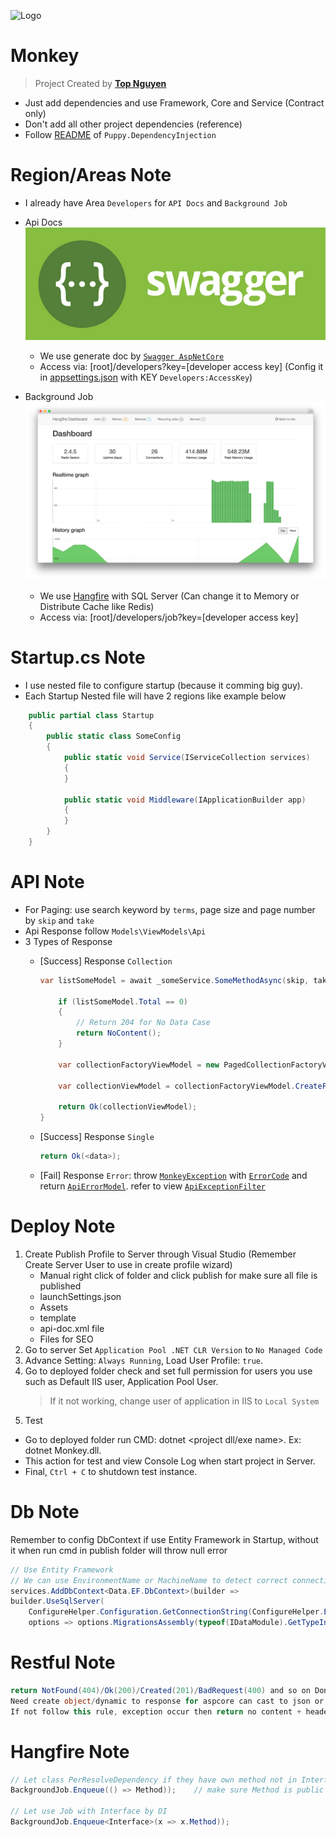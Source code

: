 ﻿![Logo](favicon.ico)
# Monkey

> Project Created by [**Top Nguyen**](http://topnguyen.net)
- Just add dependencies and use Framework, Core and Service (Contract only)
- Don't add all other project dependencies (reference)
- Follow [README](../../Puppy/Puppy.DependencyInjection/Readme.md) of `Puppy.DependencyInjection`

# Region/Areas Note
- I already have Area `Developers` for `API Docs` and `Background Job`
- Api Docs
  ![Swagger Api Doc](ReadmeResource/Swagger_Api_Doc.png)
  + We use generate doc by [`Swagger AspNetCore`](https://github.com/domaindrivendev/Swashbuckle.AspNetCore)
  + Access via: [root]/developers?key=[developer access key] (Config it in [appsettings.json](appsettings.json) with KEY `Developers:AccessKey`)

- Background Job
  ![Backgroud Job Dashboard](ReadmeResource/Backgroud_Job_Dashboard.png)
  + We use [Hangfire](https://www.hangfire.io/) with SQL Server (Can change it to Memory or Distribute Cache like Redis)
  + Access via: [root]/developers/job?key=[developer access key]

# Startup.cs Note
- I use nested file to configure startup (because it comming big guy).
- Each Startup Nested file will have 2 regions like example below
```c#
    public partial class Startup
    {
        public static class SomeConfig
        {
            public static void Service(IServiceCollection services)
            {
            }

            public static void Middleware(IApplicationBuilder app)
            {
            }
        }
    }
```

# API Note

- For Paging: use search keyword by `terms`, page size and page number by `skip` and `take`
- Api Response follow `Models\ViewModels\Api`
- 3 Types of Response
  + [Success] Response `Collection`
	```c#
	var listSomeModel = await _someService.SomeMethodAsync(skip, take, terms).ConfigureAwait(true);

		if (listSomeModel.Total == 0)
		{ 
			// Return 204 for No Data Case
			return NoContent();
		}

		var collectionFactoryViewModel = new PagedCollectionFactoryViewModel<SomeModel>(PlaceholderLinkViewModel.ToCollection("<Api Pattern Endpoint>", HttpMethod.Get.Method, new { skip, take, terms }), "<Api Pattern Endpoint>");

		var collectionViewModel = collectionFactoryViewModel.CreateFrom(listSomeModel.Data, skip, take, listSomeModel.Total);

		return Ok(collectionViewModel);
	}
	```    

  + [Success] Response `Single`
    ```c#
	return Ok(<data>);
	```
  + [Fail] Response `Error`: throw [`MonkeyException`](..\Monkey.Core\Exceptions\MonkeyException.cs) with [`ErrorCode`](..\Monkey.Core\Exceptions\ErrorCode.cs) and return [`ApiErrorModel`](ViewModels\Api\ApiErrorViewModel.cs). refer to view [`ApiExceptionFilter`](Filters\ApiExceptionFilter.cs)

# Deploy Note

1. Create Publish Profile to Server through Visual Studio (Remember Create Server User to use in create profile wizard)
   - Manual right click of folder and click publish for make sure all file is published
   - launchSettings.json
   - Assets
   - template
   - api-doc.xml file
   - Files for SEO
2. Go to server Set `Application Pool .NET CLR Version` to `No Managed Code`
3. Advance Setting: `Always Running`, Load User Profile: `true`.
4. Go to deployed folder check and set full permission for users you use such as Default IIS user, Application Pool User.
   > If it not working, change user of application in IIS to `Local System`
5. Test
  - Go to deployed folder run CMD: dotnet <project dll/exe name>. Ex: dotnet Monkey.dll.
  - This action for test and view Console Log when start project in Server.
  - Final, `Ctrl + C` to shutdown test instance.

# Db Note

Remember to config DbContext if use Entity Framework in Startup, without it when run cmd in publish folder will throw null error
```csharp
// Use Entity Framework
// We can use EnvironmentName or MachineName to detect correct connection string.
services.AddDbContext<Data.EF.DbContext>(builder =>
builder.UseSqlServer(
    ConfigureHelper.Configuration.GetConnectionString(ConfigureHelper.Environment.EnvironmentName),
    options => options.MigrationsAssembly(typeof(IDataModule).GetTypeInfo().Assembly.GetName().Name)));
```

# Restful Note

```csharp
return NotFound(404)/Ok(200)/Created(201)/BadRequest(400) and so on Don't put simple type like string or int ...
Need create object/dynamic to response for aspcore can cast to json or xml (because http request header is json or xml)
If not follow this rule, exception occur then return no content + header error
```

# Hangfire Note

```csharp
// Let class PerResolveDependency if they have own method not in Interfaces
BackgroundJob.Enqueue(() => Method));	 // make sure Method is public and allow access from external assembly.

// Let use Job with Interface by DI
BackgroundJob.Enqueue<Interface>(x => x.Method));
```